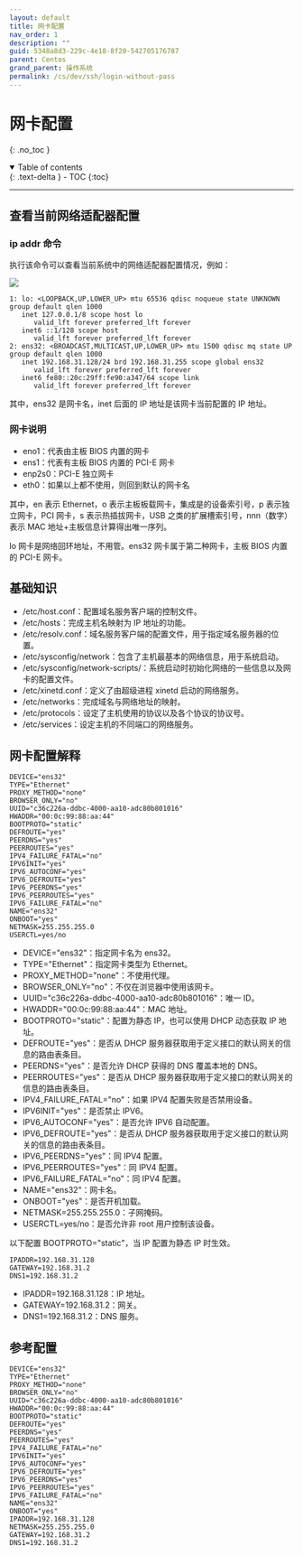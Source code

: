 ```yaml
---
layout: default
title: 网卡配置
nav_order: 1
description: ""
guid: 5348a8d3-229c-4e18-8f20-542705176787
parent: Centos
grand_parent: 操作系统
permalink: /cs/dev/ssh/login-without-pass
---
```


# 网卡配置
{: .no_toc }

<details open markdown="block">
  <summary>
    Table of contents
  </summary>
  {: .text-delta }
- TOC
{:toc}
</details>

---

## 查看当前网络适配器配置

### ip addr 命令

执行该命令可以查看当前系统中的网络适配器配置情况，例如：

<img src="{{site.cdn.cdn001}}/{{page.guid}}/1.png">

```
1: lo: <LOOPBACK,UP,LOWER_UP> mtu 65536 qdisc noqueue state UNKNOWN group default qlen 1000
   inet 127.0.0.1/8 scope host lo
      valid_lft forever preferred_lft forever
   inet6 ::1/128 scope host 
      valid_lft forever preferred_lft forever
2: ens32: <BROADCAST,MULTICAST,UP,LOWER_UP> mtu 1500 qdisc mq state UP group default qlen 1000
   inet 192.168.31.128/24 brd 192.168.31.255 scope global ens32
      valid_lft forever preferred_lft forever
   inet6 fe80::20c:29ff:fe90:a347/64 scope link 
      valid_lft forever preferred_lft forever
```

其中，ens32 是网卡名，inet 后面的 IP 地址是该网卡当前配置的 IP 地址。

### 网卡说明

- eno1：代表由主板 BIOS 内置的网卡
- ens1：代表有主板 BIOS 内置的 PCI-E 网卡
- enp2s0：PCI-E 独立网卡
- eth0：如果以上都不使用，则回到默认的网卡名

其中，en 表示 Ethernet，o 表示主板板载网卡，集成是的设备索引号，p 表示独立网卡，PCI 网卡，s 表示热插拔网卡，USB 之类的扩展槽索引号，nnn（数字）表示 MAC 地址+主板信息计算得出唯一序列。

lo 网卡是网络回环地址，不用管。ens32 网卡属于第二种网卡，主板 BIOS 内置的 PCI-E 网卡。

## 基础知识

- /etc/host.conf：配置域名服务客户端的控制文件。
- /etc/hosts：完成主机名映射为 IP 地址的功能。
- /etc/resolv.conf：域名服务客户端的配置文件，用于指定域名服务器的位置。
- /etc/sysconfig/network：包含了主机最基本的网络信息，用于系统启动。
- /etc/sysconfig/network-scripts/：系统启动时初始化网络的一些信息以及网卡的配置文件。
- /etc/xinetd.conf：定义了由超级进程 xinetd 启动的网络服务。
- /etc/networks：完成域名与网络地址的映射。
- /etc/protocols：设定了主机使用的协议以及各个协议的协议号。
- /etc/services：设定主机的不同端口的网络服务。

## 网卡配置解释

```
DEVICE="ens32" 
TYPE="Ethernet"
PROXY_METHOD="none"
BROWSER_ONLY="no"
UUID="c36c226a-ddbc-4000-aa10-adc80b801016"
HWADDR="00:0c:99:88:aa:44"
BOOTPROTO="static"
DEFROUTE="yes"
PEERDNS="yes"
PEERROUTES="yes"
IPV4_FAILURE_FATAL="no"
IPV6INIT="yes"
IPV6_AUTOCONF="yes"
IPV6_DEFROUTE="yes"
IPV6_PEERDNS="yes"
IPV6_PEERROUTES="yes"
IPV6_FAILURE_FATAL="no"
NAME="ens32"
ONBOOT="yes"
NETMASK=255.255.255.0
USERCTL=yes/no
```

- DEVICE="ens32"：指定网卡名为 ens32。
- TYPE="Ethernet"：指定网卡类型为 Ethernet。
- PROXY_METHOD="none"：不使用代理。
- BROWSER_ONLY="no"：不仅在浏览器中使用该网卡。
- UUID="c36c226a-ddbc-4000-aa10-adc80b801016"：唯一 ID。
- HWADDR="00:0c:99:88:aa:44"：MAC 地址。
- BOOTPROTO="static"：配置为静态 IP，也可以使用 DHCP 动态获取 IP 地址。
- DEFROUTE="yes"：是否从 DHCP 服务器获取用于定义接口的默认网关的信息的路由表条目。
- PEERDNS="yes"：是否允许 DHCP 获得的 DNS 覆盖本地的 DNS。
- PEERROUTES="yes"：是否从 DHCP 服务器获取用于定义接口的默认网关的信息的路由表条目。
- IPV4_FAILURE_FATAL="no"：如果 IPV4 配置失败是否禁用设备。
- IPV6INIT="yes"：是否禁止 IPV6。
- IPV6_AUTOCONF="yes"：是否允许 IPV6 自动配置。
- IPV6_DEFROUTE="yes"：是否从 DHCP 服务器获取用于定义接口的默认网关的信息的路由表条目。
- IPV6_PEERDNS="yes"：同 IPV4 配置。
- IPV6_PEERROUTES="yes"：同 IPV4 配置。
- IPV6_FAILURE_FATAL="no"：同 IPV4 配置。
- NAME="ens32"：网卡名。
- ONBOOT="yes"：是否开机加载。
- NETMASK=255.255.255.0：子网掩码。
- USERCTL=yes/no：是否允许非 root 用户控制该设备。

以下配置 BOOTPROTO="static"，当 IP 配置为静态 IP 时生效。

```
IPADDR=192.168.31.128
GATEWAY=192.168.31.2
DNS1=192.168.31.2
```

- IPADDR=192.168.31.128：IP 地址。
- GATEWAY=192.168.31.2：网关。
- DNS1=192.168.31.2：DNS 服务。

## 参考配置

```
DEVICE="ens32"
TYPE="Ethernet"
PROXY_METHOD="none"
BROWSER_ONLY="no"
UUID="c36c226a-ddbc-4000-aa10-adc80b801016"
HWADDR="00:0c:99:88:aa:44"
BOOTPROTO="static"
DEFROUTE="yes"
PEERDNS="yes"
PEERROUTES="yes"
IPV4_FAILURE_FATAL="no"
IPV6INIT="yes"
IPV6_AUTOCONF="yes"
IPV6_DEFROUTE="yes"
IPV6_PEERDNS="yes"
IPV6_PEERROUTES="yes"
IPV6_FAILURE_FATAL="no"
NAME="ens32"
ONBOOT="yes"
IPADDR=192.168.31.128
NETMASK=255.255.255.0
GATEWAY=192.168.31.2
DNS1=192.168.31.2
```